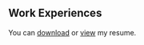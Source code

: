 ## Work Experiences

You can
[download](https://raw.githubusercontent.com/amirhh00/amirhh00/refs/heads/main/static/frontend-software-engineer.pdf)
or [view](https://amirhossein-esmaeili.com/resume) my resume.
